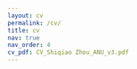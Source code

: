 ```yaml
---
layout: cv
permalink: /cv/
title: cv
nav: true
nav_order: 4
cv_pdf: CV_Shiqiao Zhou_ANU_v3.pdf
---
```


 
